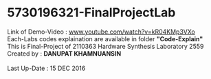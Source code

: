 # 5730196321-FinalProjectLab
Link of Demo-Video : www.youtube.com/watch?v=kR04KMp3VXo<br>
Each-Labs codes explaination are available in folder <b>"Code-Explain"</b><br>
This is Final-Project of 2110363 Hardware Synthesis Laboratory 2559 <br>
Created by : <b> DANUPAT KHAMNUANSIN </b> <br><br>
Last Up-Date : 15 DEC 2016
